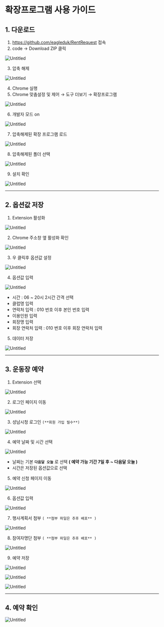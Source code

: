 # 확장프로그램 사용 가이드

## 1. 다운로드

1. https://github.com/eagleduk/RentRequest 접속
2. code → Download ZIP 클릭

![Untitled](images/Untitled.png)

3. 압축 해제

![Untitled](images/Untitled%201.png)

4. Chrome 실행
5. Chrome 맞춤설정 및 제어 → 도구 더보기 → 확장프로그램

![Untitled](images/Untitled%202.png)

6. 개발자 모드 on

![Untitled](images/Untitled%203.png)

7. 압축해제된 확장 프로그램 로드

![Untitled](images/Untitled%204.png)

8. 압축해제된 폴더 선택

![Untitled](images/Untitled%205.png)

9. 설치 확인

![Untitled](images/Untitled%206.png)

---

## 2. 옵션값 저장

1. Extension 활성화

![Untitled](images/Untitled%207.png)

2. Chrome 주소창 옆 활성화 확인

![Untitled](images/Untitled%208.png)

3. 우 클릭후 옵션값 설정

![Untitled](images/Untitled%209.png)

4. 옵션값 입력

![Untitled](images/Untitled%2010.png)

- 시간 : 06 ~ 20시 2시간 간격 선택
- 클럽명 입력
- 연락처 입력 : 010 번호 이후 본인 번호 입력
- 이용인원 입력
- 회장명 입력
- 회장 연락처 입력 : 010 번호 이후 회장 연락처 입력

5. 데이터 저장

![Untitled](images/Untitled%2011.png)

---

## 3. 운동장 예약

1. Extension 선택

![Untitled](images/Untitled%2012.png)

2. 로그인 페이지 이동

![Untitled](images/Untitled%2013.png)

3. 성남시청 로그인 `(**회원 가입 필수**)`

![Untitled](images/Untitled%2014.png)

4. 예약 날짜 및 시간 선택

![Untitled](images/Untitled%2015.png)

- 날짜는 기본 **`다음달 오늘`** 로 선택 **( 예약 가능 기간 7일 후 ~ 다음달 오늘 )**
- 시간은 저장된 옵션값으로 선택

5. 예약 신청 페이지 이동

![Untitled](images/Untitled%2016.png)

6. 옵션값 입력

![Untitled](images/Untitled%2017.png)

7. 행사계획서 첨부 `( **첨부 파일은 추후 배포** )`

![Untitled](images/Untitled%2018.png)

8. 참여자명단 첨부 `( **첨부 파일은 추후 배포** )`

![Untitled](images/Untitled%2019.png)

9. 예약 저장

![Untitled](images/Untitled%2020.png)

![Untitled](images/Untitled%2021.png)

![Untitled](images/Untitled%2022.png)

---

## 4. 예약 확인

![Untitled](images/Untitled%2023.png)
